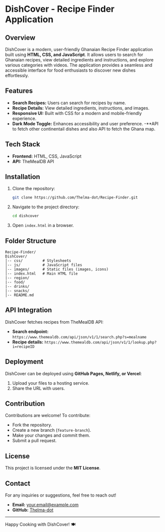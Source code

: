 # DishCover - Recipe Finder Application

## Overview
DishCover is a modern, user-friendly Ghanaian Recipe Finder application built using **HTML, CSS, and JavaScript**. It allows users to search for  Ghanaian recipes, view detailed ingredients and instructions, and explore various categories with videos. The application provides a seamless and accessible interface for food enthusiasts to discover new dishes effortlessly.

## Features
- **Search Recipes:** Users can search for recipes by name.
- **Recipe Details:** View detailed ingredients, instructions, and images.
- **Responsive UI:** Built with CSS for a modern and mobile-friendly experience.
- **Dark Mode Toggle:** Enhances accessibility and user preference.
-**API to fetch other continentail dishes and also API to fetch the Ghana map.
  
## Tech Stack
- **Frontend:** HTML, CSS, JavaScript
- **API:** TheMealDB API

## Installation
1. Clone the repository:
   ```bash
   git clone https://github.com/Thelma-dot/Recipe-Finder.git
   ```
2. Navigate to the project directory:
   ```bash
   cd dishcover
   ```
3. Open `index.html` in a browser.

## Folder Structure
```
Recipe-Finder/
DishCover/
│-- css/         # Stylesheets
│-- js/          # JavaScript files
│-- images/      # Static files (images, icons)
│-- index.html   # Main HTML file
|-- region/
|-- food/
|-- drinks/
|-- snacks/
│-- README.md
```

## API Integration
DishCover fetches recipes from TheMealDB API:
- **Search endpoint:** `https://www.themealdb.com/api/json/v1/1/search.php?s=mealname`
- **Recipe details:** `https://www.themealdb.com/api/json/v1/1/lookup.php?i=recipeID`


## Deployment
DishCover can be deployed using **GitHub Pages, Netlify, or Vercel**:
1. Upload your files to a hosting service.
2. Share the URL with users.

## Contribution
Contributions are welcome! To contribute:
- Fork the repository.
- Create a new branch (`feature-branch`).
- Make your changes and commit them.
- Submit a pull request.

## License
This project is licensed under the **MIT License**.

## Contact
For any inquiries or suggestions, feel free to reach out!
- **Email:** your.email@example.com
- **GitHub:** [Thelma-dot](https://github.com/Thelma-dot)

---
Happy Cooking with DishCover! 🍽️

